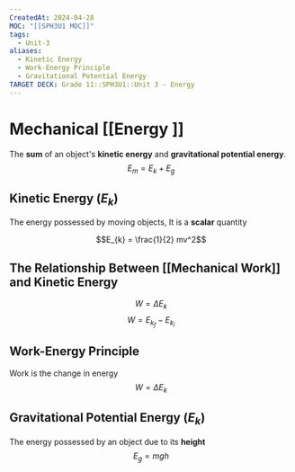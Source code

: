 ```yaml
---
CreatedAt: 2024-04-28
MOC: "[[SPH3U1 MOC]]"
tags:
  - Unit-3
aliases:
  - Kinetic Energy
  - Work-Energy Principle
  - Gravitational Potential Energy
TARGET DECK: Grade 11::SPH3U1::Unit 3 - Energy
---
```


# Mechanical [[Energy ]]
The **sum** of an object's **kinetic energy** and **gravitational potential energy**.
$$E_{m} = E_{k} + E_{g}$$
<!--ID: 1715686690924-->


## Kinetic Energy ($E_{k}$)
The energy possessed by moving objects, It is a **scalar** quantity

$$E_{k} = \frac{1}{2} mv^2$$
<!--ID: 1715686690927-->

## The Relationship Between [[Mechanical Work]] and Kinetic Energy
$$W = \Delta E_{k}$$
$$W = E_{k_{f}} - E_{k_{i}}$$
<!--ID: 1757893916049-->



## Work-Energy Principle
Work is the change in energy
$$W = \Delta E_{k}$$
<!--ID: 1715686690930-->



## Gravitational Potential Energy ($E_k$)
The energy possessed by an object due to its **height**
$$E_{g} = mgh$$
<!--ID: 1715686690933-->




